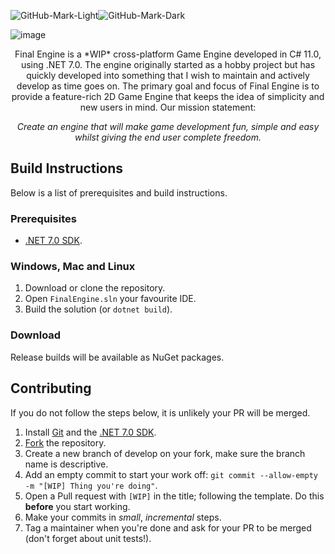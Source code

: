 ![GitHub-Mark-Light](https://user-images.githubusercontent.com/50978201/193459338-32d71599-19d6-4eb6-b5b3-c34348d623b9.svg#gh-dark-mode-only)![GitHub-Mark-Dark](https://user-images.githubusercontent.com/50978201/193459322-b078ed0d-cf0d-4791-ad10-ee2f3131cd20.svg#gh-light-mode-only)

![image](https://user-images.githubusercontent.com/50978201/202500840-07f0a568-633b-4494-99af-4ca0e17afd4f.png)

<p align="center">
Final Engine is a *WIP* cross-platform Game Engine developed in C# 11.0, using .NET 7.0. The engine originally started as a hobby project but has quickly developed into something that I wish to maintain and actively develop as time goes on. The primary goal and focus of Final Engine is to provide a feature-rich 2D Game Engine that keeps the idea of simplicity and new users in mind. Our mission statement:
</p>

<p align="center">
<i>Create an engine that will make game development fun, simple and easy whilst giving the end user complete freedom.</i>
</p>

## Build Instructions

Below is a list of prerequisites and build instructions.

### Prerequisites

- [.NET 7.0 SDK](https://dotnet.microsoft.com/download/dotnet/7.0).

### Windows, Mac and Linux

1. Download or clone the repository.
2. Open `FinalEngine.sln` your favourite IDE.
3. Build the solution (or `dotnet build`).

### Download

Release builds will be available as NuGet packages.

## Contributing

If you do not follow the steps below, it is unlikely your PR will be merged.

1. Install [Git](https://git-scm.com/downloads) and the [.NET 7.0 SDK](https://dotnet.microsoft.com/download/dotnet/7.0).
2. [Fork](https://github.com/softwareantics/FinalEngine/fork) the repository.
3. Create a new branch of develop on your fork, make sure the branch name is descriptive.
4. Add an empty commit to start your work off: `git commit --allow-empty -m "[WIP] Thing you're doing"`.
5. Open a Pull request with `[WIP]` in the title; following the template. Do this **before** you start working.
6. Make your commits in *small*, *incremental* steps.
7. Tag a maintainer when you're done and ask for your PR to be merged (don't forget about unit tests!).
